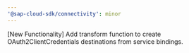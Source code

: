 ```yaml
---
'@sap-cloud-sdk/connectivity': minor
---
```


[New Functionality] Add transform function to create OAuth2ClientCredentials destinations from service bindings.
